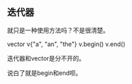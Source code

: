## 迭代器

就只是一种使用方法吗？不是很清楚。

vector<int> v{"a", "an", "the"}
v.begin()
v.end()

迭代器和vector是分不开的。

说白了就是begin和end呗。